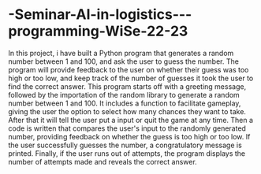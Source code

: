 # -Seminar-AI-in-logistics---programming-WiSe-22-23
In this project, i have built a Python program that generates a random number between 1 and 100, and ask the user to guess the number. The program will provide feedback to the user on whether their guess was too high or too low, and keep track of the number of guesses it took the user to find the correct answer.
This program starts off with a greeting message, followed by the importation of the random library to generate a random number between 1 and 100.
It includes a function to facilitate gameplay, giving the user the option to select how many chances they want to take. After that it will tell the user put a input or quit the game at any time.
Then a code is written that compares the user's input to the randomly generated number, providing feedback on whether the guess is too high or too low. If the user successfully guesses the number, a congratulatory message is printed.
Finally, if the user runs out of attempts, the program displays the number of attempts made and reveals the correct answer.
